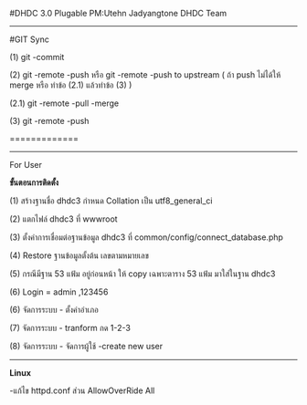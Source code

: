 #DHDC 3.0 Plugable PM:Utehn Jadyangtone DHDC Team
<hr>
#GIT Sync
<p> (1) git -commit
<p> (2) git -remote -push หรือ git -remote -push to upstream ( ถ้า push ไม่ได้ให้ merge หรือ ทำข้อ (2.1) แล้วทำข้อ (3) )
<p> (2.1) git -remote -pull -merge
<p> (3) git -remote -push
<p>=============

<hr>
<p> For User
<p> <b>ขั้นตอนการติดตั้ง</b>
<p>(1) สร้างฐานชื่อ dhdc3 กำหนด Collation เป็น utf8_general_ci
<p>(2) แตกไฟล์ dhdc3 ที่ wwwroot 
<p>(3) ตั้งค่าการเชื่อมต่อฐานข้อมูล dhdc3 ที่ common/config/connect_database.php
<p>(4) Restore ฐานข้อมูลตั้งต้น เลขตามหมายเลข
<p>(5) กรณีมีฐาน 53 แฟ้ม อยู่ก่อนหน้า ให้ copy เฉพาะตาราง 53 แฟ้ม มาใส่ในฐาน dhdc3
<p>(6) Login = admin ,123456
<p>(6) จัดการระบบ - ตั้งค่าอำเภอ 
<p>(7) จัดการระบบ - tranform กด 1-2-3
<p>(8) จัดการระบบ - จัดการผู้ใช้ -create new user
<hr>
<p><b>Linux</b>
<p>-แก้ไข httpd.conf  ส่วน AllowOverRide  All



